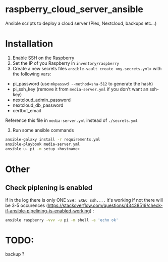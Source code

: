 # raspberry_cloud_server_ansible
Ansible scripts to deploy a cloud server (Plex, Nextcloud, backups etc...)

# Installation

1. Enable SSH on the Raspberry
2. Set the IP of you Raspberry in `inventory/raspberry`
3. Create a new secrets files `ansible-vault create <my-secrets.yml>` with the following vars:
  - pi_password (use `mkpasswd --method=sha-512` to generate the hash)
  - pi_ssh_key (remove it from `media-server.yml` if you don't want an ssh-key)
  - nextcloud_admin_password
  - nextcloud_db_password
  - certbot_email

Reference this file in `media-server.yml` instead of `./secrets.yml`

3. Run some ansible commands
```bash
ansible-galaxy install -r requirements.yml
ansible-playbook media-server.yml
ansible u- pi -m setup <hostname>
```

# Other
## Check piplening is enabled
If in the log there is only ONE `SSH: EXEC ssh....` it's working if not there will be 3-5 occurences (https://stackoverflow.com/questions/43438519/check-if-ansible-pipelining-is-enabled-working) :
```bash
ansible raspberry -vvv -u pi -m shell -a 'echo ok'
```

# TODO:
backup ?
